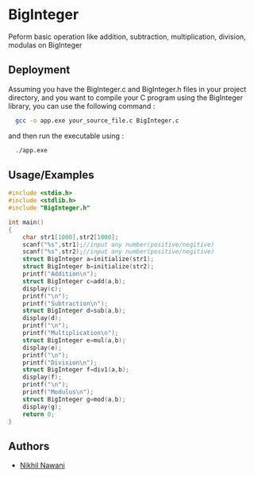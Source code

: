 
# BigInteger

Peform basic operation like addition, subtraction, multiplication, division, modulas on BigInteger



## Deployment

Assuming you have the BigInteger.c and BigInteger.h files in your project directory, and you want to compile your C program using the BigInteger library, you can use the following command :

```bash
  gcc -o app.exe your_source_file.c BigInteger.c
```
and then run the executable using :
```bash
  ./app.exe
```

## Usage/Examples

```c
#include <stdio.h>
#include <stdlib.h>
#include "BigInteger.h"

int main()
{
    char str1[1000],str2[1000];
    scanf("%s",str1);//input any number(positive/negitive)
    scanf("%s",str2);//input any number(positive/negitive)
    struct BigInteger a=initialize(str1);
    struct BigInteger b=initialize(str2);
    printf("Addition\n");
    struct BigInteger c=add(a,b);
    display(c);
    printf("\n");
    printf("Subtraction\n");
    struct BigInteger d=sub(a,b);
    display(d);
    printf("\n");
    printf("Multiplication\n");
    struct BigInteger e=mul(a,b);
    display(e);
    printf("\n");
    printf("Division\n");
    struct BigInteger f=div1(a,b);
    display(f);
    printf("\n");
    printf("Modulus\n");
    struct BigInteger g=mod(a,b);
    display(g);
    return 0;
}
```


## Authors

- [Nikhil Nawani](https://github.com/2004-Nikhil)

